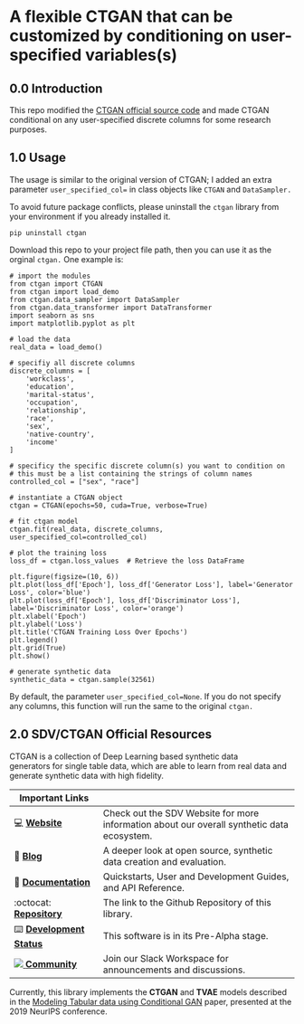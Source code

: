 # A flexible CTGAN that can be customized by conditioning on user-specified variables(s)

## 0.0 Introduction  
This repo modified the [CTGAN official source code](https://github.com/sdv-dev/CTGAN) and made CTGAN conditional on any user-specified discrete columns for some research purposes.  

## 1.0 Usage  

The usage is similar to the original version of CTGAN; I added an extra parameter `user_specified_col=` in class objects like  `CTGAN` and `DataSampler.`   

To avoid future package conflicts, please uninstall the `ctgan` library from your environment if you already installed it.  
```{python}
pip uninstall ctgan
```

Download this repo to your project file path, then you can use it as the orginal `ctgan.` One example is:   
```{Python}
# import the modules
from ctgan import CTGAN
from ctgan import load_demo
from ctgan.data_sampler import DataSampler
from ctgan.data_transformer import DataTransformer
import seaborn as sns
import matplotlib.pyplot as plt

# load the data
real_data = load_demo()

# specifiy all discrete columns
discrete_columns = [
    'workclass',
    'education',
    'marital-status',
    'occupation',
    'relationship',
    'race',
    'sex',
    'native-country',
    'income'
]

# specificy the specific discrete column(s) you want to condition on
# this must be a list containing the strings of column names
controlled_col = ["sex", "race"]

# instantiate a CTGAN object
ctgan = CTGAN(epochs=50, cuda=True, verbose=True)

# fit ctgan model
ctgan.fit(real_data, discrete_columns, user_specified_col=controlled_col)

# plot the training loss
loss_df = ctgan.loss_values  # Retrieve the loss DataFrame

plt.figure(figsize=(10, 6))
plt.plot(loss_df['Epoch'], loss_df['Generator Loss'], label='Generator Loss', color='blue')
plt.plot(loss_df['Epoch'], loss_df['Discriminator Loss'], label='Discriminator Loss', color='orange')
plt.xlabel('Epoch')
plt.ylabel('Loss')
plt.title('CTGAN Training Loss Over Epochs')
plt.legend()
plt.grid(True)
plt.show()

# generate synthetic data
synthetic_data = ctgan.sample(32561)
```

By default, the parameter `user_specified_col=None`. If you do not specify any columns, this function will run the same to the original `ctgan.`


## 2.0 SDV/CTGAN Official Resources

CTGAN is a collection of Deep Learning based synthetic data generators for single table data, which are able to learn from real data and generate synthetic data with high fidelity.

| Important Links                               |                                                                      |
| --------------------------------------------- | -------------------------------------------------------------------- |
| :computer: **[Website]**                      | Check out the SDV Website for more information about our overall synthetic data ecosystem.|
| :orange_book: **[Blog]**                      | A deeper look at open source, synthetic data creation and evaluation.|
| :book: **[Documentation]**                    | Quickstarts, User and Development Guides, and API Reference.         |
| :octocat: **[Repository]**                    | The link to the Github Repository of this library.                   |
| :keyboard: **[Development Status]**           | This software is in its Pre-Alpha stage.                             |
| [![][Slack Logo] **Community**][Community]    | Join our Slack Workspace for announcements and discussions.          |

[Website]: https://sdv.dev
[Blog]: https://datacebo.com/blog
[Documentation]: https://bit.ly/sdv-docs
[Repository]: https://github.com/sdv-dev/CTGAN
[License]: https://github.com/sdv-dev/CTGAN/blob/main/LICENSE
[Development Status]: https://pypi.org/search/?c=Development+Status+%3A%3A+2+-+Pre-Alpha
[Slack Logo]: https://github.com/sdv-dev/SDV/blob/stable/docs/images/slack.png
[Community]: https://bit.ly/sdv-slack-invite

Currently, this library implements the **CTGAN** and **TVAE** models described in the [Modeling Tabular data using Conditional GAN](https://arxiv.org/abs/1907.00503) paper, presented at the 2019 NeurIPS conference.

